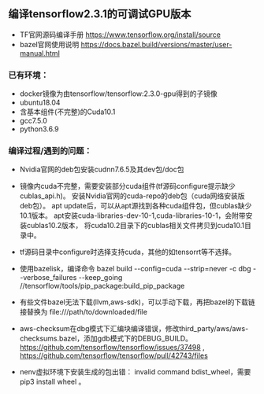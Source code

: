 ## 编译tensorflow2.3.1的可调试GPU版本

- TF官网源码编译手册 https://www.tensorflow.org/install/source
- bazel官网使用说明 https://docs.bazel.build/versions/master/user-manual.html

### 已有环境：

- docker镜像为由tensorflow/tensorflow:2.3.0-gpu得到的子镜像
- ubuntu18.04
- 含基本组件(不完整)的Cuda10.1
- gcc7.5.0
- python3.6.9

### 编译过程/遇到的问题：

- Nvidia官网的deb包安装cudnn7.6.5及其dev包/doc包

- 镜像内cuda不完整，需要安装部分cuda组件(tf源码configure提示缺少cublas_api.h)。
安装Nvidia官网的cuda-repo的deb包（cuda网络安装版deb包）。
apt update后，可以从apt源找到各种cuda组件包，但cublas缺少10.1版本。
apt安装cuda-libraries-dev-10-1,cuda-libraries-10-1，会附带安装cublas10.2版本，
将cuda10.2目录下的cublas相关文件拷贝到cuda10.1目录中。
- tf源码目录中configure时选择支持cuda，其他的如tensorrt等不选择。
- 使用bazelisk，编译命令 bazel build --config=cuda --strip=never -c dbg --verbose_failures --keep_going //tensorflow/tools/pip_package:build_pip_package
- 有些文件bazel无法下载(llvm,aws-sdk)，可以手动下载，再把bazel的下载链接替换为 file:///path/to/downloaded/file
- aws-checksum在dbg模式下汇编块编译错误，修改third_party/aws/aws-checksums.bazel，添加gdb模式下的DEBUG_BUILD。
https://github.com/tensorflow/tensorflow/issues/37498 , https://github.com/tensorflow/tensorflow/pull/42743/files
- nenv虚拟环境下安装生成的包出错： invalid command bdist_wheel，需要 pip3 install wheel 。
